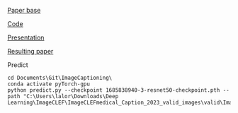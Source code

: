 [Paper base](https://paperswithcode.com/paper/bangla-image-caption-generation-through-cnn)

[Code](https://drive.google.com/file/d/1KgeKJ2hjKWXyn-2jf5WV50NpfBGhbLAW/view?usp=drive_link)

[Presentation](https://drive.google.com/file/d/15nQlZZ99uesOcQQz-mkYbCKra7fqVxBh/view?usp=sharing)

[Resulting paper](https://github.com/LuisR-jpg/ImageCaptioning/blob/main/Medical_Image_Captioning.pdf)

Predict
```
cd Documents\Git\ImageCaptioning\
conda activate pyTorch-gpu
python predict.py --checkpoint 1685838940-3-resnet50-checkpoint.pth --path "C:\Users\lalor\Downloads\Deep Learning\ImageCLEF\ImageCLEFmedical_Caption_2023_valid_images\valid\ImageCLEFmedical_Caption_2023_valid_000001.jpg"
```
